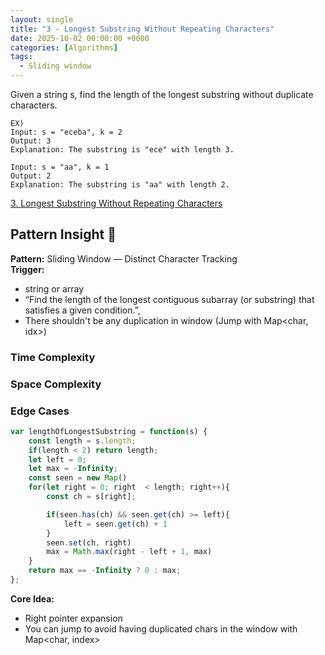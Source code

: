 ```yaml
---
layout: single
title: "3 - Longest Substring Without Repeating Characters"
date: 2025-10-02 00:00:00 +0000
categories: [Algorithms]
tags:
  - Sliding window
---
```


Given a string s, find the length of the longest substring without duplicate characters.
```
EX)
Input: s = "eceba", k = 2
Output: 3
Explanation: The substring is "ece" with length 3.

Input: s = "aa", k = 1
Output: 2
Explanation: The substring is "aa" with length 2.

```

[3. Longest Substring Without Repeating Characters](https://leetcode.com/problems/longest-substring-without-repeating-characters/)


## Pattern Insight 🧰
**Pattern:** Sliding Window — Distinct Character Tracking  
**Trigger:**  
- string or array 
- “Find the length of the longest contiguous subarray (or substring) that satisfies a given condition.”, 
- There shouldn't be any duplication in window (Jump with Map<char, idx>)

### Time Complexity


### Space Complexity

### Edge Cases





```javascript
var lengthOfLongestSubstring = function(s) {
    const length = s.length;
    if(length < 2) return length;
    let left = 0;
    let max = -Infinity;
    const seen = new Map()
    for(let right = 0; right  < length; right++){
        const ch = s[right];

        if(seen.has(ch) && seen.get(ch) >= left){
            left = seen.get(ch) + 1
        }
        seen.set(ch, right) 
        max = Math.max(right - left + 1, max)
    }
    return max == -Infinity ? 0 : max;
};
```

**Core Idea:**  
- Right pointer expansion
- You can jump to avoid having duplicated chars in the window with Map<char, index>


